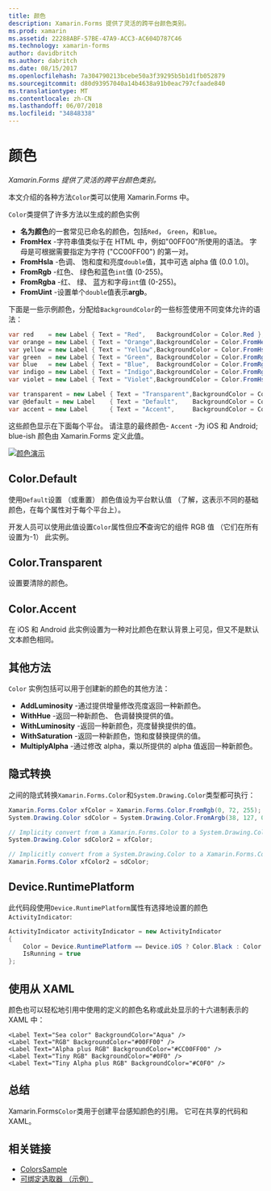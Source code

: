 ```yaml
---
title: 颜色
description: Xamarin.Forms 提供了灵活的跨平台颜色类别。
ms.prod: xamarin
ms.assetid: 22288ABF-57BE-47A9-ACC3-AC604D787C46
ms.technology: xamarin-forms
author: davidbritch
ms.author: dabritch
ms.date: 08/15/2017
ms.openlocfilehash: 7a304790213bcebe50a3f39295b5b1d1fb052879
ms.sourcegitcommit: d80d93957040a14b4638a91b0eac797cfaade840
ms.translationtype: MT
ms.contentlocale: zh-CN
ms.lasthandoff: 06/07/2018
ms.locfileid: "34848338"
---
```

# <a name="colors"></a>颜色

_Xamarin.Forms 提供了灵活的跨平台颜色类别。_

本文介绍的各种方法`Color`类可以使用 Xamarin.Forms 中。

`Color`类提供了许多方法以生成的颜色实例

-  **名为颜色**的一套常见已命名的颜色，包括`Red`， `Green`，和`Blue`。
-  **FromHex** -字符串值类似于在 HTML 中，例如"00FF00"所使用的语法。 字母是可根据需要指定为字符 ("CC00FF00") 的第一对。
-  **FromHsla** -色调、 饱和度和亮度`double`值，其中可选 alpha 值 (0.0 1.0)。
-  **FromRgb** -红色、 绿色和蓝色`int`值 (0-255)。
-  **FromRgba** -红、 绿、 蓝方和字母`int`值 (0-255)。
-  **FromUint** -设置单个`double`值表示**argb**。

下面是一些示例颜色，分配给`BackgroundColor`的一些标签使用不同变体允许的语法：

```csharp
var red    = new Label { Text = "Red",   BackgroundColor = Color.Red };
var orange = new Label { Text = "Orange",BackgroundColor = Color.FromHex("FF6A00") };
var yellow = new Label { Text = "Yellow",BackgroundColor = Color.FromHsla(0.167, 1.0, 0.5, 1.0) };
var green  = new Label { Text = "Green", BackgroundColor = Color.FromRgb (38, 127, 0) };
var blue   = new Label { Text = "Blue",  BackgroundColor = Color.FromRgba(0, 38, 255, 255) };
var indigo = new Label { Text = "Indigo",BackgroundColor = Color.FromRgb (0, 72, 255) };
var violet = new Label { Text = "Violet",BackgroundColor = Color.FromHsla(0.82, 1, 0.25, 1) };

var transparent = new Label { Text = "Transparent",BackgroundColor = Color.Transparent };
var @default = new Label    { Text = "Default",    BackgroundColor = Color.Default };
var accent = new Label      { Text = "Accent",     BackgroundColor = Color.Accent };
```

这些颜色显示在下面每个平台。 请注意的最终颜色- `Accent` -为 iOS 和 Android; blue-ish 颜色由 Xamarin.Forms 定义此值。

 [![颜色演示](colors-images/colors-sml.png "颜色演示")](colors-images/colors.png#lightbox "颜色演示")

## <a name="colordefault"></a>Color.Default

使用`Default`设置 （或重置） 颜色值设为平台默认值 （了解，这表示不同的基础颜色，在每个属性对于每个平台上）。

开发人员可以使用此值设置`Color`属性但应**不**查询它的组件 RGB 值 （它们在所有设置为-1） 此实例。

## <a name="colortransparent"></a>Color.Transparent

设置要清除的颜色。

## <a name="coloraccent"></a>Color.Accent

在 iOS 和 Android 此实例设置为一种对比颜色在默认背景上可见，但又不是默认文本颜色相同。

## <a name="additional-methods"></a>其他方法

`Color` 实例包括可以用于创建新的颜色的其他方法：

-  **AddLuminosity** -通过提供增量修改亮度返回一种新颜色。
-  **WithHue** -返回一种新颜色、 色调替换提供的值。
-  **WithLuminosity** -返回一种新颜色，亮度替换提供的值。
-  **WithSaturation** -返回一种新颜色，饱和度替换提供的值。
-  **MultiplyAlpha** -通过修改 alpha，乘以所提供的 alpha 值返回一种新颜色。

## <a name="implicit-conversions"></a>隐式转换

之间的隐式转换`Xamarin.Forms.Color`和`System.Drawing.Color`类型都可执行：

```csharp
Xamarin.Forms.Color xfColor = Xamarin.Forms.Color.FromRgb(0, 72, 255);
System.Drawing.Color sdColor = System.Drawing.Color.FromArgb(38, 127, 0);

// Implicity convert from a Xamarin.Forms.Color to a System.Drawing.Color
System.Drawing.Color sdColor2 = xfColor;

// Implicitly convert from a System.Drawing.Color to a Xamarin.Forms.Color
Xamarin.Forms.Color xfColor2 = sdColor;
```

## <a name="deviceruntimeplatform"></a>Device.RuntimePlatform

此代码段使用`Device.RuntimePlatform`属性有选择地设置的颜色`ActivityIndicator`:

```csharp
ActivityIndicator activityIndicator = new ActivityIndicator
{
    Color = Device.RuntimePlatform == Device.iOS ? Color.Black : Color.Default,
    IsRunning = true
};
```

## <a name="using-from-xaml"></a>使用从 XAML

颜色也可以轻松地引用中使用的定义的颜色名称或此处显示的十六进制表示的 XAML 中：

```xaml
<Label Text="Sea color" BackgroundColor="Aqua" />
<Label Text="RGB" BackgroundColor="#00FF00" />
<Label Text="Alpha plus RGB" BackgroundColor="#CC00FF00" />
<Label Text="Tiny RGB" BackgroundColor="#0F0" />
<Label Text="Tiny Alpha plus RGB" BackgroundColor="#C0F0" />
```

## <a name="summary"></a>总结

Xamarin.Forms`Color`类用于创建平台感知颜色的引用。 它可在共享的代码和 XAML。


## <a name="related-links"></a>相关链接

- [ColorsSample](https://developer.xamarin.com/samples/WorkingWithColors)
- [可绑定选取器 （示例）](https://developer.xamarin.com/samples/xamarin-forms/UserInterface/BindablePicker/)

